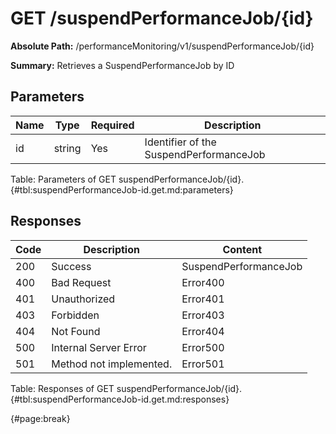 <!--
    ATTENTION: This file was generated via gradle!
               Do NOT manually edit this file! Any such changes will be overwritten!
-->

# GET /suspendPerformanceJob/{id}

**Absolute Path:** /performanceMonitoring/v1/suspendPerformanceJob/{id}

**Summary:** Retrieves a SuspendPerformanceJob by ID

## Parameters

| Name | Type | Required | Description |
| ------ | ------ | --- | ------------ |
| id | string | Yes | Identifier of the SuspendPerformanceJob |

Table: Parameters of GET suspendPerformanceJob/{id}. {#tbl:suspendPerformanceJob-id.get.md:parameters}

## Responses

| Code | Description | Content |
|------|-------------|---------|
| 200 | Success | SuspendPerformanceJob |
| 400 | Bad Request | Error400 |
| 401 | Unauthorized | Error401 |
| 403 | Forbidden | Error403 |
| 404 | Not Found | Error404 |
| 500 | Internal Server Error | Error500 |
| 501 | Method not implemented. | Error501 |

Table: Responses of GET suspendPerformanceJob/{id}. {#tbl:suspendPerformanceJob-id.get.md:responses}

{#page:break}
